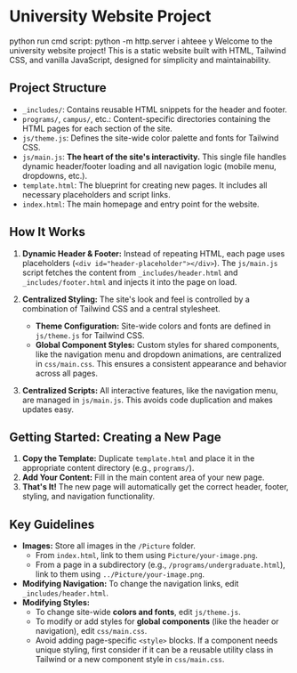 # University Website Project

python run cmd script: python -m http.server
i ahteee y
Welcome to the university website project! This is a static website built with HTML, Tailwind CSS, and vanilla JavaScript, designed for simplicity and maintainability.

## Project Structure

-   `_includes/`: Contains reusable HTML snippets for the header and footer.
-   `programs/`, `campus/`, etc.: Content-specific directories containing the HTML pages for each section of the site.
-   `js/theme.js`: Defines the site-wide color palette and fonts for Tailwind CSS.
-   `js/main.js`: **The heart of the site's interactivity.** This single file handles dynamic header/footer loading and all navigation logic (mobile menu, dropdowns, etc.).
-   `template.html`: The blueprint for creating new pages. It includes all necessary placeholders and script links.
-   `index.html`: The main homepage and entry point for the website.

## How It Works

1.  **Dynamic Header & Footer:** Instead of repeating HTML, each page uses placeholders (`<div id="header-placeholder"></div>`). The `js/main.js` script fetches the content from `_includes/header.html` and `_includes/footer.html` and injects it into the page on load.

2.  **Centralized Styling:** The site's look and feel is controlled by a combination of Tailwind CSS and a central stylesheet.
    -   **Theme Configuration:** Site-wide colors and fonts are defined in `js/theme.js` for Tailwind CSS.
    -   **Global Component Styles:** Custom styles for shared components, like the navigation menu and dropdown animations, are centralized in `css/main.css`. This ensures a consistent appearance and behavior across all pages.

3.  **Centralized Scripts:** All interactive features, like the navigation menu, are managed in `js/main.js`. This avoids code duplication and makes updates easy.

## Getting Started: Creating a New Page

1.  **Copy the Template:** Duplicate `template.html` and place it in the appropriate content directory (e.g., `programs/`).
2.  **Add Your Content:** Fill in the main content area of your new page.
3.  **That's It!** The new page will automatically get the correct header, footer, styling, and navigation functionality.

## Key Guidelines

-   **Images:** Store all images in the `/Picture` folder.
    -   From `index.html`, link to them using `Picture/your-image.png`.
    -   From a page in a subdirectory (e.g., `/programs/undergraduate.html`), link to them using `../Picture/your-image.png`.
-   **Modifying Navigation:** To change the navigation links, edit `_includes/header.html`.
-   **Modifying Styles:**
    -   To change site-wide **colors and fonts**, edit `js/theme.js`.
    -   To modify or add styles for **global components** (like the header or navigation), edit `css/main.css`.
    -   Avoid adding page-specific `<style>` blocks. If a component needs unique styling, first consider if it can be a reusable utility class in Tailwind or a new component style in `css/main.css`.
